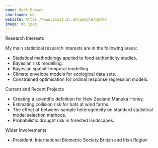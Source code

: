 ```yaml
---
name: Mark Brewer
shortname: mb
website: https://www.bioss.ac.uk/people/markb
image: mb.jpeg
---
```


Research Interests

My main statistical research interests are in the following areas:

- Statistical methodology applied to food authenticity studies.
- Bayesian risk modelling.
- Bayesian spatial-temporal modelling.
- Climate envelope models for ecological data sets.
- Constrained optimisation for ordinal response regression models.

Current and Recent Projects

- Creating a scientific definition for New Zealand Manuka Honey.
- Estimating collision risk for bats at wind farms.
- The effect of between-sample heterogeneity on standard statistical model selection methods.
- Probabilistic drought risk in forested landscapes.

Wider Involvements

- President, International Biometric Society British and Irish Region

